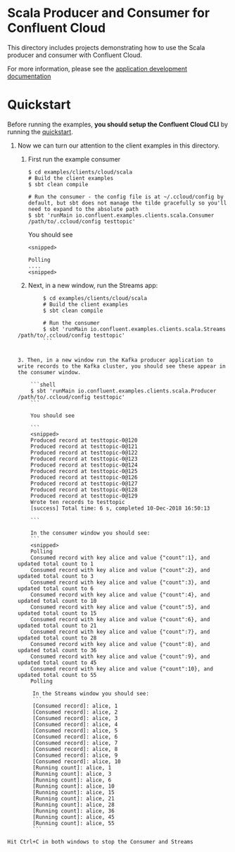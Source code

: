 # Scala Producer and Consumer for Confluent Cloud

This directory includes projects demonstrating how to use the Scala producer and consumer with Confluent Cloud.

For more information, please see the [application development documentation](https://docs.confluent.io/current/api-javadoc.html)


# Quickstart

Before running the examples, **you should setup the Confluent Cloud CLI** by running the [quickstart](https://docs.confluent.io/current/quickstart/cloud-quickstart.html#cloud-quickstart).




1. Now we can turn our attention to the client examples in this directory.

	1. First run the example consumer
		```shell
		$ cd examples/clients/cloud/scala
		# Build the client examples
		$ sbt clean compile
		
		# Run the consumer - the config file is at ~/.ccloud/config by default, but sbt does not manage the tilde gracefully so you'll need to expand to the absolute path
		$ sbt 'runMain io.confluent.examples.clients.scala.Consumer /path/to/.ccloud/config testtopic'
		```
		You should see
		
		```
		<snipped>
		
		Polling
		....
		<snipped>
		```
	2. Next, in a new window, run the Streams app:
	```shell
    		$ cd examples/clients/cloud/scala
    		# Build the client examples
    		$ sbt clean compile
    		
    		# Run the consumer
    		$ sbt 'runMain io.confluent.examples.clients.scala.Streams /path/to/.ccloud/config testtopic'
    		```
	

	3. Then, in a new window run the Kafka producer application to write records to the Kafka cluster, you should see these appear in the consumer window.

		```shell
		$ sbt 'runMain io.confluent.examples.clients.scala.Producer /path/to/.ccloud/config testtopic' 
		```
        		
        You should see
        		
        ```
        <snipped>
        Produced record at testtopic-0@120
        Produced record at testtopic-0@121
        Produced record at testtopic-0@122
        Produced record at testtopic-0@123
        Produced record at testtopic-0@124
        Produced record at testtopic-0@125
        Produced record at testtopic-0@126
        Produced record at testtopic-0@127
        Produced record at testtopic-0@128
        Produced record at testtopic-0@129
        Wrote ten records to testtopic
        [success] Total time: 6 s, completed 10-Dec-2018 16:50:13

		```
		
		In the consumer window you should see:
		```
		<snipped>
	    Polling
        Consumed record with key alice and value {"count":1}, and updated total count to 1
        Consumed record with key alice and value {"count":2}, and updated total count to 3
        Consumed record with key alice and value {"count":3}, and updated total count to 6
        Consumed record with key alice and value {"count":4}, and updated total count to 10
        Consumed record with key alice and value {"count":5}, and updated total count to 15
        Consumed record with key alice and value {"count":6}, and updated total count to 21
        Consumed record with key alice and value {"count":7}, and updated total count to 28
        Consumed record with key alice and value {"count":8}, and updated total count to 36
        Consumed record with key alice and value {"count":9}, and updated total count to 45
        Consumed record with key alice and value {"count":10}, and updated total count to 55
        Polling

```
        In the Streams window you should see:
        ```
        [Consumed record]: alice, 1
        [Consumed record]: alice, 2
        [Consumed record]: alice, 3
        [Consumed record]: alice, 4
        [Consumed record]: alice, 5
        [Consumed record]: alice, 6
        [Consumed record]: alice, 7
        [Consumed record]: alice, 8
        [Consumed record]: alice, 9
        [Consumed record]: alice, 10
        [Running count]: alice, 1
        [Running count]: alice, 3
        [Running count]: alice, 6
        [Running count]: alice, 10
        [Running count]: alice, 15
        [Running count]: alice, 21
        [Running count]: alice, 28
        [Running count]: alice, 36
        [Running count]: alice, 45
        [Running count]: alice, 55
        ```
        
Hit Ctrl+C in both windows to stop the Consumer and Streams
